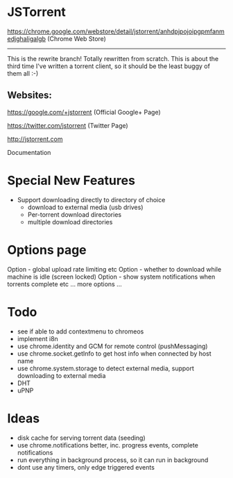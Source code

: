 JSTorrent
=========

https://chrome.google.com/webstore/detail/jstorrent/anhdpjpojoipgpmfanmedjghaligalgb (Chrome Web Store)

---

This is the rewrite branch! Totally rewritten from scratch. This is
about the third time I've written a torrent client, so it should be
the least buggy of them all :-)


Websites:
----

https://google.com/+jstorrent (Official Google+ Page)

https://twitter.com/jstorrent (Twitter Page)

http://jstorrent.com

Documentation

Special New Features
=======

- Support downloading directly to directory of choice
  - download to external media (usb drives)
  - Per-torrent download directories
  - multiple download directories

Options page
=======

Option - global upload rate limiting etc
Option - whether to download while machine is idle (screen locked)
Option - show system notifications when torrents complete etc
... more options ...

Todo
=======
- see if able to add contextmenu to chromeos
- implement i8n
- use chrome.identity and GCM for remote control (pushMessaging)
- use chrome.socket.getInfo to get host info when connected by host name
- use chrome.system.storage to detect external media, support downloading to external media
- DHT
- uPNP

Ideas
=======
- disk cache for serving torrent data (seeding)
- use chrome.notifications better, inc. progress events, complete notifications
- run everything in background process, so it can run in background
- dont use any timers, only edge triggered events